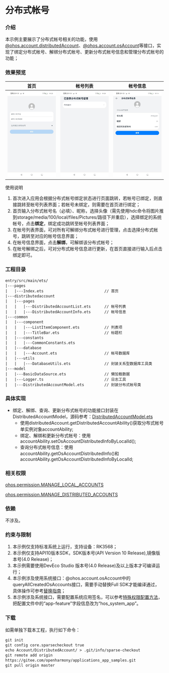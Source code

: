 # 分布式帐号

### 介绍

本示例主要展示了分布式帐号相关的功能，使用[@ohos.account.distributedAccount](https://gitee.com/openharmony/docs/blob/master/zh-cn/application-dev/reference/apis/js-apis-distributed-account.md)、[@ohos.account.osAccount](https://gitee.com/openharmony/docs/blob/master/zh-cn/application-dev/reference/apis/js-apis-osAccount.md)等接口，实现了绑定分布式帐号、解绑分布式帐号、更新分布式帐号信息和管理分布式帐号的功能；

### 效果预览

| 首页                        | 帐号列表                                     | 帐号信息                                     |
| --------------------------- | -------------------------------------------- | -------------------------------------------- |
| ![](screenshots/index.jpeg) | ![](screenshots/DistributedAccountList.jpeg) | ![](screenshots/DistributedAccountInfo.jpeg) |

使用说明

1. 首次进入应用会根据分布式帐号绑定状态进行页面跳转，若帐号已绑定，则直接跳转至帐号列表界面；若帐号未绑定，则需要在首页进行绑定；
1. 首页输入分布式帐号名（必填）、昵称，选择头像（需先使用hdc命令将图片推到storage/media/100/local/files/Pictures/路径下并重启），选择绑定的系统帐号，点击**绑定**，绑定成功跳转至帐号列表界面；
2. 在帐号列表界面，可对所有可解绑分布式帐号进行管理，点击选择分布式帐号，跳转至对应的帐号信息界面；
3. 在帐号信息界面，点击**解绑**，可解绑该分布式帐号；
3. 在帐号解绑之后，可对分布式帐号信息进行更新，在首页直接进行输入后点击绑定即可。

### 工程目录

```
entry/src/main/ets/
|---pages
|   |---Index.ets                           // 首页
|---distributedaccount
|   |---pages
|   |   |---DistributedAccountList.ets      // 帐号列表
|   |   |---DistributedAccountInfo.ets      // 帐号信息
|---common
|   |---component
|   |   |---ListItemComponent.ets           // 列表项
|   |   |---TitleBar.ets                    // 标题栏
|   |---constants
|   |   |---CommonConstants.ets
|   |---database
|   |   |---Account.ets                     // 帐号数据库
|   |---utils
|   |   |---DatabaseUtils.ets               // 封装关系型数据库工具类
|---model
|   |---BasicDataSource.ets                 // 懒加载数据
|   |---Logger.ts                           // 日志工具
|   |---DistributedAccountModel.ets         // 封装分布式帐号类
```

### 具体实现

* 绑定、解绑、查询、更新分布式帐号的功能接口封装在DistributedAccountModel，源码参考：[DistributedAccountModel.ets](entry/src/main/ets/model/DistributedAccountModel.ets)
    * 使用distributedAccount.getDistributedAccountAbility()获取分布式帐号单实例对象accountAbility;
    * 绑定、解绑和更新分布式帐号：使用accountAbility.setOsAccountDistributedInfoByLocalId();
    * 查询分布式帐号信息：使用accountAbility.getOsAccountDistributedInfo()和accountAbility.getOsAccountDistributedInfoByLocalId;
### 相关权限

[ohos.permission.MANAGE_LOCAL_ACCOUNTS](https://gitee.com/openharmony/docs/blob/master/zh-cn/application-dev/security/permission-list.md#ohospermissionmanage_local_accounts)

[ohos.permission.MANAGE_DISTRIBUTED_ACCOUNTS](https://gitee.com/openharmony/docs/blob/master/zh-cn/application-dev/security/permission-list.md#ohospermissionmanage_distributed_accounts)

### 依赖

不涉及。

### 约束与限制

1. 本示例仅支持标准系统上运行，支持设备：RK3568；
2. 本示例仅支持API10版本SDK，SDK版本号(API Version 10 Release),镜像版本号(4.0 Release)；
3. 本示例需要使用DevEco Studio 版本号(4.0 Release)及以上版本才可编译运行；
4. 本示例涉及使用系统接口：@ohos.account.osAccount中的queryAllCreatedOsAccounts接口，需要手动替换Full SDK才能编译通过，具体操作可参考[替换指南](https://gitee.com/openharmony/docs/blob/master/zh-cn/application-dev/faqs/full-sdk-switch-guide.md)；
5. 本示例涉及系统接口，需要配置系统应用签名，可以参考[特殊权限配置方法](https://gitee.com/openharmony/docs/blob/master/zh-cn/application-dev/security/app-provision-structure.md#修改harmonyappprovision配置文件)，把配置文件中的“app-feature”字段信息改为“hos_system_app”。

### 下载

如需单独下载本工程，执行如下命令：

```
git init
git config core.sparsecheckout true
echo Account/DistributedAccount/ > .git/info/sparse-checkout
git remote add origin https://gitee.com/openharmony/applications_app_samples.git
git pull origin master
```

